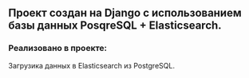 <h2> Проект создан на Django с использованием базы данных PosqreSQL + Elasticsearch.</h2> 

<h3>Реализовано в проекте:</h3>
<p>Загрузика данных в Elasticsearch из PostgreSQL.</p>




